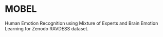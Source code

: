 # MOBEL
Human Emotion Recognition using Mixture of Experts and Brain Emotion Learning for Zenodo RAVDESS dataset.
